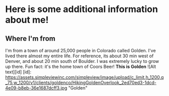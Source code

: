 # Here is some additional information about me!

## Where I'm from 

I'm from a town of around 25,000 people in Colorado called Golden. I've lived there almost my entire life. For reference, its about 30 min west of Denver, and about 20 min south of Boulder. I was extremely lucky to grow up there. Fun fact: it's the home town of Coors Beer! 
**This is Golden**
![Alt text][id]
[id]: https://assets.simpleviewinc.com/simpleview/image/upload/c_limit,h_1200,q_75,w_1200/v1/clients/goldenco/HikingGoldenOverlook_2ed70ed3-1dcd-4e09-b8eb-36e1687dcff3.jpg "Golden"
